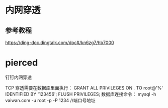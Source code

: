 # 内网穿透

## 参考教程
https://ding-doc.dingtalk.com/doc#/kn6zg7/hb7000


# pierced
钉钉内网穿透

TCP 穿透需要在数据库里面执行：
GRANT ALL PRIVILEGES ON *.* TO root@'%' IDENTIFIED BY '123456';
FLUSH PRIVILEGES;
数据库连接命令：
mysql -h vaiwan.com -u root -p -P 1234 //端口号地址
